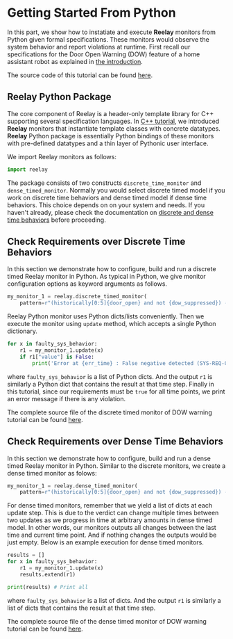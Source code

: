 # Getting Started From Python

In this part, we show how to instatiate and execute **Reelay** monitors from Python given formal specifications. These monitors would observe the system behavior and report violations at runtime. First recall our specifications for the Door Open Warning (DOW) feature of a home assistant robot as explained in [the introduction](gs_intro.md).

The source code of this tutorial can be found [here](https://github.com/doganulus/reelay/blob/master/tutorial/dow_module_testing.py).

## Reelay Python Package

The core component of Reelay is a header-only template library for C++ supporting several specification languages. In [C++ tutorial](gs_cpp.md), we introduced **Reelay** monitors that instantiate template classes with concrete datatypes. **Reelay** Python package is essentially Python bindings of these monitors with pre-defined datatypes and a thin layer of Pythonic user interface. 

We import Reelay monitors as follows:
```python
import reelay
```

The package consists of two constructs `discrete_time_monitor` and `dense_timed_monitor`. Normally you would select discrete timed model if you work on discrete time behaviors and dense timed model if dense time behaviors. This choice depends on on your system and needs. If you haven't already, please check the documentation on [discrete and dense time behaviors](docs/behaviors.md) before proceeding.

## Check Requirements over Discrete Time Behaviors

In this section we demonstrate how to configure, build and run a discrete timed Reelay monitor in Python. As typical in Python, we give monitor configuration options as keyword arguments as follows.

```python
my_monitor_1 = reelay.discrete_timed_monitor(
    pattern=r"(historically[0:5]{door_open} and not {dow_suppressed}) -> {door_open_warning}", condense=False)
```

Reelay Python monitor uses Python dicts/lists conveniently. Then we execute the monitor using `update` method, which accepts a single Python dictionary.

```python
for x in faulty_sys_behavior: 
    r1 = my_monitor_1.update(x)
    if r1["value"] is False:
        print('Error at {err_time} : False negative detected (SYS-REQ-01 Violation)'.format(err_time=my_monitor_1.now()))
```

where `faulty_sys_behavior` is a list of Python dicts. And the output `r1` is similarly a Python dict that contains the result at that time step.  Finally in this tutorial, since our requirements must be `true` for all time points, we print an error message if there is any violation.

The complete source file of the discrete timed monitor of DOW warning tutorial can be found [here](https://github.com/doganulus/reelay/blob/master/apps/tutorial/door_open_warning/python/discrete_tutorial.py).

## Check Requirements over Dense Time Behaviors

In this section we demonstrate how to configure, build and run a dense timed Reelay monitor in Python. Similar to the discrete monitors, we create a dense timed monitor as folows:

```python
my_monitor_1 = reelay.dense_timed_monitor(
    pattern=r"(historically[0:5]{door_open} and not {dow_suppressed}) -> {door_open_warning}")
```

 For dense timed monitors, remember that we yield a list of dicts at each update step. This is due to the verdict can change multiple times between two updates as we progress in time at arbitrary amounts in dense timed model. In other words, our monitors outputs all changes between the last time and current time point. And if nothing changes the outputs would be just empty. Below is an example execution for dense timed monitors.  

```python
results = []
for x in faulty_sys_behavior: 
    r1 = my_monitor_1.update(x)
    results.extend(r1)

print(results) # Print all
```

where `faulty_sys_behavior` is a list of dicts. And the output `r1` is similarly a list of dicts that contains the result at that time step.

The complete source file of the dense timed monitor of DOW warning tutorial can be found [here](https://github.com/doganulus/reelay/blob/master/apps/tutorial/door_open_warning/python/dense_tutorial.py).